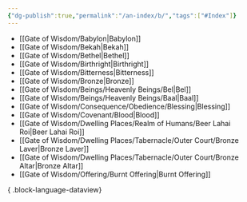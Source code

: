 ```yaml
---
{"dg-publish":true,"permalink":"/an-index/b/","tags":["#Index"]}
---
```



- [[Gate of Wisdom/Babylon\|Babylon]]
- [[Gate of Wisdom/Bekah\|Bekah]]
- [[Gate of Wisdom/Bethel\|Bethel]]
- [[Gate of Wisdom/Birthright\|Birthright]]
- [[Gate of Wisdom/Bitterness\|Bitterness]]
- [[Gate of Wisdom/Bronze\|Bronze]]
- [[Gate of Wisdom/Beings/Heavenly Beings/Bel\|Bel]]
- [[Gate of Wisdom/Beings/Heavenly Beings/Baal\|Baal]]
- [[Gate of Wisdom/Consequence/Obedience/Blessing\|Blessing]]
- [[Gate of Wisdom/Covenant/Blood\|Blood]]
- [[Gate of Wisdom/Dwelling Places/Realm of Humans/Beer Lahai Roi\|Beer Lahai Roi]]
- [[Gate of Wisdom/Dwelling Places/Tabernacle/Outer Court/Bronze Laver\|Bronze Laver]]
- [[Gate of Wisdom/Dwelling Places/Tabernacle/Outer Court/Bronze Altar\|Bronze Altar]]
- [[Gate of Wisdom/Offering/Burnt Offering\|Burnt Offering]]

{ .block-language-dataview}